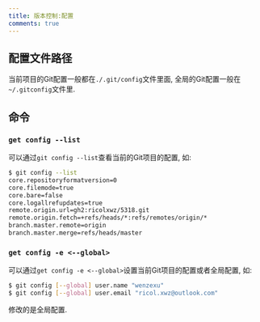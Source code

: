 ```yaml
---
title: 版本控制:配置
comments: true
---
```


## 配置文件路径

当前项目的Git配置一般都在`./.git/config`文件里面, 全局的Git配置一般在`~/.gitconfig`文件里.

## 命令

### `get config --list`

可以通过`git config --list`查看当前的Git项目的配置, 如:

```bash
$ git config --list
core.repositoryformatversion=0
core.filemode=true
core.bare=false
core.logallrefupdates=true
remote.origin.url=gh2:ricolxwz/5318.git
remote.origin.fetch=+refs/heads/*:refs/remotes/origin/*
branch.master.remote=origin
branch.master.merge=refs/heads/master
```

### `get config -e <--global>`

可以通过`get config -e <--global>`设置当前Git项目的配置或者全局配置, 如:

```bash
$ git config [--global] user.name "wenzexu"
$ git config [--global] user.email "ricol.xwz@outlook.com"
```

修改的是全局配置.
